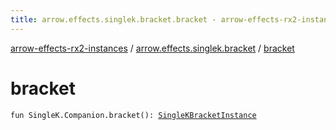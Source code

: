 ```yaml
---
title: arrow.effects.singlek.bracket.bracket - arrow-effects-rx2-instances
---
```


[arrow-effects-rx2-instances](../index.html) / [arrow.effects.singlek.bracket](index.html) / [bracket](./bracket.html)

# bracket

`fun SingleK.Companion.bracket(): `[`SingleKBracketInstance`](../arrow.effects/-single-k-bracket-instance/index.html)